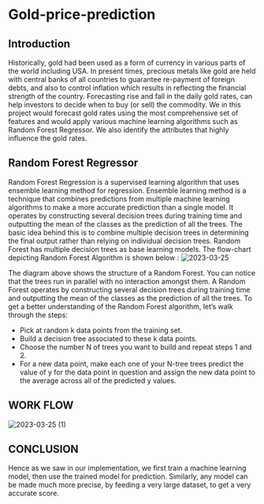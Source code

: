 # Gold-price-prediction
## Introduction
Historically, gold had been used as a form of currency in various parts of the world including USA. In present times, precious metals like gold are held with central banks of all countries to guarantee re-payment of foreign debts, and also to control inflation which results in reflecting the financial strength of the country.
Forecasting rise and fall in the daily gold rates, can help investors to decide when to buy (or sell) the commodity.
We in this project would forecast gold rates using the most comprehensive set of features and would apply various machine learning algorithms such as Random Forest Regressor. We also identify the attributes that highly influence the gold rates.

## Random Forest Regressor
Random Forest Regression is a supervised learning algorithm that uses ensemble learning method for regression. Ensemble learning method is a technique that combines predictions from multiple machine learning algorithms to make a more accurate prediction than a single model. It operates by constructing several decision trees during training time and outputting the mean of the classes as the prediction of all the trees.
The basic idea behind this is to combine multiple decision trees in determining the final output rather than relying on individual decision trees. Random Forest has multiple decision trees as base learning models.
The flow-chart depicting Random Forest Algorithm is shown below :
![2023-03-25](https://user-images.githubusercontent.com/95615695/227709131-30b8a8e2-c04a-4df7-9204-fc8839a47ea6.png)

The diagram above shows the structure of a Random Forest. You can notice that the trees run in parallel with no interaction amongst them. A Random Forest operates by constructing several decision trees during training time and outputting the mean of the classes as the prediction of all the trees. To get a better understanding of the Random Forest algorithm, let’s walk through the steps:
* Pick at random k data points from the training set.
* Build a decision tree associated to these k data points.
* Choose the number N of trees you want to build and repeat steps 1 and 2.
* For a new data point, make each one of your N-tree trees predict the value of y for the data point in question and assign the new data point to the average across all of the predicted y values.
## WORK FLOW
![2023-03-25 (1)](https://user-images.githubusercontent.com/95615695/227709360-dd94162d-235b-49b2-87a8-1fabf42f28f3.png)
## CONCLUSION
Hence as we saw in our implementation, we first train a machine learning model, then use the trained model for prediction. Similarly, any model can be made much more precise, by feeding a very large dataset, to get a very accurate score. 
